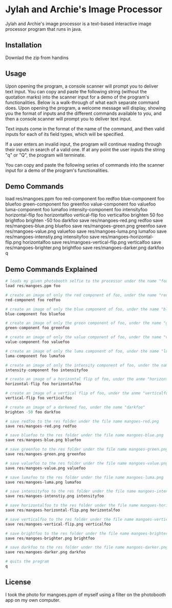 # Jylah and Archie's Image Processor

Jylah and Archie's image processor is a text-based interactive image
processor program that runs in java.

## Installation

Downlad the zip from handins

## Usage

Upon opening the program, a console scanner will prompt you
to deliver text input. You can copy and paste the following string
(without the quotation marks) into the scanner input for a demo of
the program's functionalities. Below is a walk-through of what each
separate command does.
Upon opening the program, a welcome message will display, showing you the format
of inputs and the different commands available to you, and then a console scanner will prompt you
to deliver text input.

Text inputs come in the format of the name of the command,
and then valid inputs for each of its field types, which will be specified.

If a user enters an invalid input, the program will continue reading through their inputs in search
of a valid one. If at any point the user inputs the string "q" or "Q", the program will terminate.

You can copy and paste the following series of commands into the scanner input for a demo of
the program's functionalities.

## Demo Commands

load res/mangoes.ppm foo red-component foo redfoo blue-component foo bluefoo green-component foo
greenfoo value-component foo valuefoo luma-component foo lumafoo intensity-component foo intensityfoo horizontal-flip foo horizontalfoo vertical-flip foo verticalfoo brighten 50 foo brightfoo brighten -50 foo darkfoo save res/mangoes-red.png redfoo save res/mangoes-blue.png bluefoo save res/mangoes-green.png greenfoo save res/mangoes-value.png valuefoo save res/mangoes-luma.png lumafoo save res/mangoes-intenstiy.png intensityfoo save res/mangoes-horizontal-flip.png horizontalfoo save res/mangoes-vertical-flip.png verticalfoo save res/mangoes-brighter.png brightfoo save res/mangoes-darker.png darkfoo q

## Demo Commands Explained
```python
# loads my given photobooth selfie to the processor under the name "foo"
load res/mangoes.ppm foo

# create an image of only the red component of foo, under the name "redfoo"
red-component foo redfoo

# create an image of only the blue component of foo, under the name "bluefoo"
blue-component foo bluefoo

# create an image of only the green component of foo, under the name "greenfoo"
green-component foo greenfoo

# create an image of only the value component of foo, under the name "valuefoo"
value-component foo valuefoo

# create an image of only the luma component of foo, under the name "lumafoo"
luma-component foo lumafoo

# create an image of only the intensity component of foo, under the name "intensityfoo"
intensity-component foo intensityfoo

# create an image of a horizontal flip of foo, under the anme "horizontalfoo"
horizontal-flip foo horizontalfoo

# create an image of a vertical flip of foo, under the anme "verticalfoo"
vertical-flip foo verticalfoo

# create an image of a darkened foo, under the name "darkfoo"
brighten -50 foo darkfoo

# save redfoo to the res folder under the file name mangoes-red.png
save res/mangoes-red.png redfoo

# save bluefoo to the res folder under the file name mangoes-blue.png
save res/mangoes-blue.png bluefoo

# save greenfoo to the res folder under the file name mangoes-green.png
save res/mangoes-green.png greenfoo

# save valuefoo to the res folder under the file name mangoes-value.png
save res/mangoes-value.png valuefoo

# save lumafoo to the res folder under the file name mangoes-luma.png
save res/mangoes-luma.png lumafoo

# save intensityfoo to the res folder under the file name mangoes-intensity.png
save res/mangoes-intenstiy.png intensityfoo

# save horizontalfoo to the res folder under the file name mangoes-horizontal.png
save res/mangoes-horizontal-flip.png horizontalfoo

# save verticalfoo to the res folder under the file name mangoes-vertical.png
save res/mangoes-vertical-flip.png verticalfoo

# save brightfoo to the res folder under the file name mangoes-brighter.png
save res/mangoes-brighter.png brightfoo

# save darkfoo to the res folder under the file name mangoes-darker.png
save res/mangoes-darker.png darkfoo

# quits the program
q
```

## License
I took the photo for mangoes.ppm of myself using a filter on the photobooth app on my own computer.